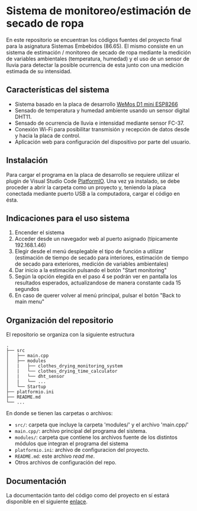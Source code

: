 # Sistema de monitoreo/estimación de secado de ropa
En este repositorio se encuentran los códigos fuentes del proyecto final para la asignatura Sistemas Embebidos (86.65). El mismo consiste en un sistema de estimación / monitoreo de secado de ropa mediante la medición de variables ambientales (temperatura, humedad) y el uso de un sensor de lluvia para detectar la posible ocurrencia de esta junto con una medición estimada de su intensidad.



## Características del sistema
- Sistema basado en la placa de desarrollo [WeMos D1 mini ESP8266](https://www.wemos.cc/en/latest/d1/d1_mini.html)
- Sensado de temperatura y humedad ambiente usando un sensor digital DHT11.
- Sensado de ocurrencia de lluvia e intensidad mediante sensor FC-37.
- Conexión Wi-Fi para posibilitar transmisión y recepción de datos desde y hacia la placa de control.
- Aplicación web para configuración del dispositivo por parte del usuario.



## Instalación
Para cargar el programa en la placa de desarrollo se requiere utilizar el plugin de Visual Studio Code [PlatformIO](https://platformio.org/). Una vez ya instalado, se debe proceder a abrir la carpeta como un proyecto y, teniendo la placa conectada mediante puerto USB a la computadora, cargar el código en ésta.



## Indicaciones para el uso sistema
1. Encender el sistema
2. Acceder desde un navegador web al puerto asignado (típicamente 192.168.1.46)
3. Elegir desde el menú desplegable el tipo de función a utilizar (estimación de tiempo de secado para interiores, estimación de tiempo de secado para exteriores, medición de variables ambientales)
4. Dar inicio a la estimación pulsando el botón "Start monitoring"
5. Según la opción elegida en el paso 4 se podrán ver en pantalla los resultados esperados, actualizandose de manera constante cada 15 segundos
6. En caso de querer volver al menú principal, pulsar el botón "Back to main menu"

## Organización del repositorio

El repositorio se organiza con la siguiente estructura

    .
    ├── src
    │   ├── main.cpp
    │   ├── modules
    │   |   ├── clothes_drying_monitoring_system
    │   |   └── clothes_drying_time_calculator
    │   |   └── dht_sensor
    │   |   └── ...
    │   └── Startup
    ├── platformio.ini
    ├── README.md
    └── ...


En donde se tienen las carpetas o archivos:
* `src/`: carpeta que incluye la carpeta 'modules/' y el archivo 'main.cpp/'
* `main.cpp/`: archivo principal del programa del sistema.
* `modules/`: carpeta que contiene los archivos fuente de los distintos módulos que integran el programa del sistema
* `platformio.ini`: archivo de configuracion del proyecto.
* `README.md`: este archivo *read me*.
* Otros archivos de configuración del repo.

## Documentación
La documentación tanto del código como del proyecto en sí estará disponible en el siguiente [enlace](https://docs.google.com/document/d/1M8HKhcYP2v-2SKNnl4K0idu1IjOEy0Cq/edit?usp=sharing&ouid=116164723835517603545&rtpof=true&sd=true).
